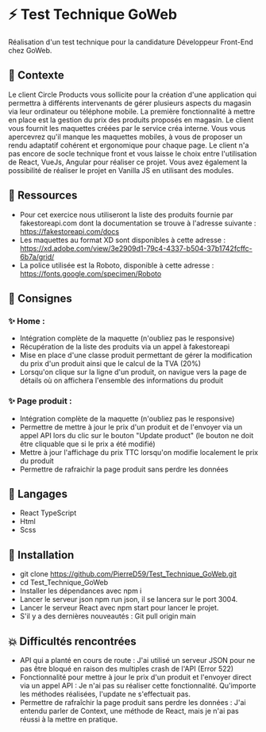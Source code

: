# ⚡️ Test Technique GoWeb

Réalisation d'un test technique pour la candidature Développeur Front-End chez GoWeb.

## 📝 Contexte

Le client Circle Products vous sollicite pour la création d'une application qui permettra à différents
intervenants de gérer plusieurs aspects du magasin via leur ordinateur ou téléphone mobile. La première
fonctionnalité à mettre en place est la gestion du prix des produits proposés en magasin. Le client vous
fournit les maquettes créées par le service créa interne. Vous vous apercevrez qu'il manque les maquettes
mobiles, à vous de proposer un rendu adaptatif cohérent et ergonomique pour chaque page.
Le client n'a pas encore de socle technique front et vous laisse le choix entre l'utilisation de React, VueJs,
Angular pour réaliser ce projet. Vous avez également la possibilité de réaliser le projet en Vanilla JS en
utilisant des modules.

## 🎨 Ressources
- Pour cet exercice nous utiliseront la liste des produits fournie par fakestoreapi.com dont la documentation se trouve à l'adresse suivante : https://fakestoreapi.com/docs
- Les maquettes au format XD sont disponibles à cette adresse : https://xd.adobe.com/view/3e2909d1-79c4-4337-b504-37b1742fcffc-6b7a/grid/
- La police utilisée est la Roboto, disponible à cette adresse : https://fonts.google.com/specimen/Roboto

## 📝 Consignes

### ✨ Home :
- Intégration complète de la maquette (n'oubliez pas le responsive)
- Récupération de la liste des produits via un appel à fakestoreapi
- Mise en place d'une classe produit permettant de gérer la modification du prix d'un produit ainsi que le calcul de la TVA (20%)
- Lorsqu'on clique sur la ligne d'un produit, on navigue vers la page de détails où on affichera
l'ensemble des informations du produit

### ✨ Page produit :
- Intégration complète de la maquette (n'oubliez pas le responsive)
- Permettre de mettre à jour le prix d'un produit et de l'envoyer via un appel API lors du clic sur le bouton "Update product" (le bouton ne doit être cliquable que si le prix a été modifié)
- Mettre à jour l'affichage du prix TTC lorsqu'on modifie localement le prix du produit
- Permettre de rafraichir la page produit sans perdre les données

## 💬 Langages
- React TypeScript
- Html
- Scss

## 🚧 Installation

- git clone https://github.com/PierreD59/Test_Technique_GoWeb.git
- cd Test_Technique_GoWeb
- Installer les dépendances avec npm i
- Lancer le serveur json npm run json, il se lancera sur le port 3004.
- Lancer le serveur React avec npm start pour lancer le projet.
- S'il y a des dernières nouveautés : Git pull origin main

## 💥 Difficultés rencontrées
- API qui a planté en cours de route : J'ai utilisé un serveur JSON pour ne pas être bloqué en raison des multiples crash de l'API (Error 522)
- Fonctionnalité pour mettre à jour le prix d'un produit et l'envoyer direct via un appel API : Je n'ai pas su réaliser cette fonctionnalité. Qu'importe les méthodes réalisées, l'update ne s'effectuait pas.
- Permettre de rafraîchir la page produit sans perdre les données : J'ai entendu parler de Context, une méthode de React, mais je n'ai pas réussi à la mettre en pratique.

